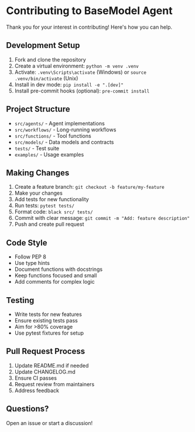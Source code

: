 # Contributing to BaseModel Agent

Thank you for your interest in contributing! Here's how you can help.

## Development Setup

1. Fork and clone the repository
2. Create a virtual environment: `python -m venv .venv`
3. Activate: `.venv\Scripts\activate` (Windows) or `source .venv/bin/activate` (Unix)
4. Install in dev mode: `pip install -e ".[dev]"`
5. Install pre-commit hooks (optional): `pre-commit install`

## Project Structure

- `src/agents/` - Agent implementations
- `src/workflows/` - Long-running workflows
- `src/functions/` - Tool functions
- `src/models/` - Data models and contracts
- `tests/` - Test suite
- `examples/` - Usage examples

## Making Changes

1. Create a feature branch: `git checkout -b feature/my-feature`
2. Make your changes
3. Add tests for new functionality
4. Run tests: `pytest tests/`
5. Format code: `black src/ tests/`
6. Commit with clear message: `git commit -m "Add: feature description"`
7. Push and create pull request

## Code Style

- Follow PEP 8
- Use type hints
- Document functions with docstrings
- Keep functions focused and small
- Add comments for complex logic

## Testing

- Write tests for new features
- Ensure existing tests pass
- Aim for >80% coverage
- Use pytest fixtures for setup

## Pull Request Process

1. Update README.md if needed
2. Update CHANGELOG.md
3. Ensure CI passes
4. Request review from maintainers
5. Address feedback

## Questions?

Open an issue or start a discussion!
